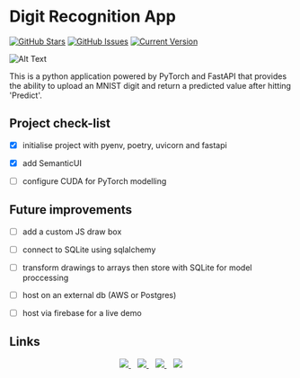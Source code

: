 Digit Recognition App
============
[![GitHub Stars](https://img.shields.io/github/stars/jordanhoare/digit-drawing-prediction.svg)](https://github.com/jordanhoare/digit-drawing-prediction/stargazers) [![GitHub Issues](https://img.shields.io/github/issues/jordanhoare/digit-drawing-prediction.svg)](https://github.com/jordanhoare/digit-drawing-prediction/issues) [![Current Version](https://img.shields.io/badge/version-0.5.0-green.svg)](https://github.com/jordanhoare/digit-drawing-prediction) 

![Alt Text](https://media.giphy.com/media/aIyeExuk11gpQTzk81/giphy.gif)

This is a python application powered by PyTorch and FastAPI that provides the ability to upload an MNIST digit and return a predicted value after hitting 'Predict'.  


## Project check-list 
- [x] initialise project with pyenv, poetry, uvicorn and fastapi
- [x] add SemanticUI
- [ ] configure CUDA for PyTorch modelling


## Future improvements
- [ ] add a custom JS draw box 
- [ ] connect to SQLite using sqlalchemy
- [ ] transform drawings to arrays then store with SQLite for model proccessing 
- [ ] host on an external db (AWS or Postgres) 
- [ ] host via firebase for a live demo



## Links
<p align="center">
    <a href="https://www.linkedin.com/in/jordan-hoare/">
        <img src="https://img.shields.io/badge/LinkedIn-0077B5?style=for-the-badge&logo=linkedin&logoColor=white" />
    </a>&nbsp;&nbsp;
    <a href="https://www.kaggle.com/jordanhoare">
        <img src="https://img.shields.io/badge/Kaggle-20BEFF?style=for-the-badge&logo=Kaggle&logoColor=white" />
    </a>&nbsp;&nbsp;
    <a href="mailto:jordanhoare0@gmail.com">
        <img src="https://img.shields.io/badge/Gmail-D14836?style=for-the-badge&logo=gmail&logoColor=white" />
    </a>&nbsp;&nbsp;
    <a href="https://www.facebook.com/profile.php?id=100011746816986">
        <img
            src="https://img.shields.io/badge/facebook-%231877F2.svg?&style=for-the-badge&logo=facebook&logoColor=white" />
    </a>
</p>